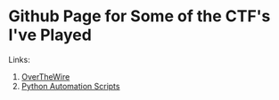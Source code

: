# Github Page for Some of the CTF's I've Played

Links:
1. [OverTheWire](https://github.com/n00b-0x31/Extra-Codes/tree/master/OTW)
2. [Python Automation Scripts](https://github.com/n00b-0x31/Extra-Codes/tree/master/Python%20Networking%20Codes)
